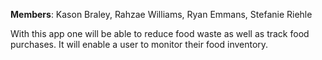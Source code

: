 **Members**: Kason Braley, Rahzae Williams, Ryan Emmans, Stefanie Riehle

With this app one will be able to reduce food waste as well as track food purchases. It will enable a user to monitor their food inventory.
